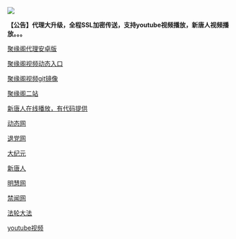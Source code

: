 
![](https://raw.githubusercontent.com/hao369/a/master/j.jpg)

**【公告】代理大升级，全程SSL加密传送，支持youtube视频播放，新唐人视频播放。。。**

 [聚缘阁代理安卓版](https://github.com/hao369/a/raw/master/j8.apk)

[聚缘阁视频动态入口](http://asd1.t66t.ml/tv)

[聚缘阁视频git镜像](https://juyuange9.github.io/tvttr/)

[聚缘阁二站](http://asd1.t66t.ml/j2)

[新唐人在线播放，有代码提供](https://juyuange9.github.io/tvttr/xtr.html)

 [动态网](http://asd1.t66t.ml/)

[退党网](http://asd1.t66t.ml/?id=8)

[大纪元](http://asd1.t66t.ml/?id=7)

[新唐人](http://asd1.t66t.ml/?id=5)

[明慧网](http://asd1.t66t.ml/?id=3)

[禁闻网](http://asd1.t66t.ml/?id=16)

[法轮大法](http://asd1.t66t.ml/?id=15)

[youtube视频](http://asd1.t66t.ml/?id=17)


